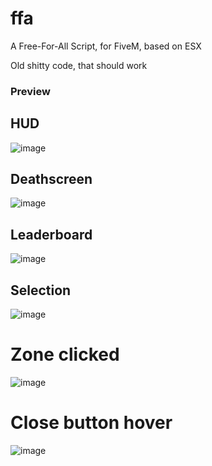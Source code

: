 # ffa

A Free-For-All Script, for FiveM, based on ESX

Old shitty code, that should work

### Preview ###

## HUD ##

![image](https://user-images.githubusercontent.com/101870550/219577593-18955947-d251-4fce-935d-e8f21a942ebc.png)

## Deathscreen ##

![image](https://user-images.githubusercontent.com/101870550/219577640-12d59067-ed30-4856-8448-fd1b579f2137.png)

## Leaderboard ##

![image](https://user-images.githubusercontent.com/101870550/219577688-47300b4e-e4ef-47b6-b8a4-9c0927b96205.png)

## Selection ##

![image](https://user-images.githubusercontent.com/101870550/219577757-2df57037-d1de-4c24-9074-614f62bbad2b.png)

# Zone clicked #

![image](https://user-images.githubusercontent.com/101870550/219577875-23ee8c96-86d7-4c67-9f68-bc2e07b7f832.png)

# Close button hover #

![image](https://user-images.githubusercontent.com/101870550/219577866-7cc49596-9854-4219-85cb-b9b282139f8b.png)
